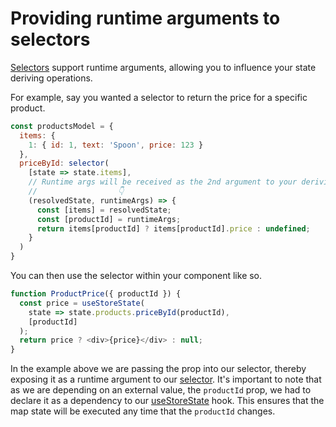 # Providing runtime arguments to selectors

[Selectors](/docs/api/selector) support runtime arguments, allowing you to influence your state deriving operations.

For example, say you wanted a selector to return the price for a specific product.

```javascript
const productsModel = {
  items: {
    1: { id: 1, text: 'Spoon', price: 123 }
  },
  priceById: selector(
    [state => state.items],
    // Runtime args will be received as the 2nd argument to your deriving function
    //                  👇
    (resolvedState, runtimeArgs) => {
      const [items] = resolvedState;
      const [productId] = runtimeArgs;
      return items[productId] ? items[productId].price : undefined;
    }
  )
}
```

You can then use the selector within your component like so.

```javascript
function ProductPrice({ productId }) {
  const price = useStoreState(
    state => state.products.priceById(productId),
    [productId]
  );
  return price ? <div>{price}</div> : null;
}
```

In the example above we are passing the prop into our selector, thereby exposing it as a runtime argument to our [selector](/docs/api/selector). It's important to note that as we are depending on an external value, the `productId` prop, we had to declare it as a dependency to our [useStoreState](/docs/api/use-store-state) hook. This ensures that the map state will be executed any time that the `productId` changes.